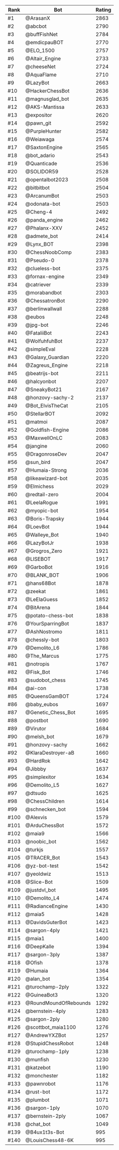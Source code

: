 Rank|Bot|Rating
---|---|---
#1|@ArasanX|2863
#2|@abcbot|2790
#3|@buffFishNet|2784
#4|@emdicpauBOT|2770
#5|@ELO_1500|2757
#6|@Altair_Engine|2733
#7|@cheeseNet|2724
#8|@AquaFlame|2710
#9|@LazyBot|2663
#10|@HackerChessBot|2636
#11|@magnusglad_bot|2635
#12|@AKS-Mantissa|2633
#13|@expositor|2620
#14|@pawn_git|2592
#15|@PurpleHunter|2582
#16|@Weiawaga|2574
#17|@SaxtonEngine|2565
#18|@bot_adario|2543
#19|@Quanticade|2536
#20|@SOLIDOR59|2528
#21|@opentalbot2023|2508
#22|@bitbitbot|2504
#23|@ArcanumBot|2503
#24|@odonata-bot|2503
#25|@Cheng-4|2492
#26|@panda_engine|2462
#27|@Phalanx-XXV|2452
#28|@admete_bot|2414
#29|@Lynx_BOT|2398
#30|@ChessNoobComp|2383
#31|@Pseudo-0|2378
#32|@clueless-bot|2375
#33|@fornax-engine|2349
#34|@catriever|2339
#35|@morabandbot|2303
#36|@ChessatronBot|2290
#37|@berlinwallwall|2288
#38|@eubos|2248
#39|@jpg-bot|2246
#40|@FataliiBot|2243
#41|@WolfuhfuhBot|2237
#42|@simpleEval|2228
#43|@Galaxy_Guardian|2220
#44|@Zagreus_Engine|2218
#45|@beatrijs-bot|2211
#46|@halcyonbot|2207
#47|@SneakyBot21|2167
#48|@honzovy-sachy-2|2137
#49|@Bot_ElvisTheCat|2105
#50|@StellarBOT|2092
#51|@matmoi|2087
#52|@Goldfish-Engine|2086
#53|@MaxwellOnLC|2083
#54|@jangine|2060
#55|@DragonroseDev|2047
#56|@sun_bird|2047
#57|@Humaia-Strong|2036
#58|@likeawizard-bot|2035
#59|@Elmichess|2029
#60|@redtail-zero|2004
#61|@LeelaRogue|1991
#62|@myopic-bot|1954
#63|@Boris-Trapsky|1944
#64|@LoevBot|1944
#65|@Walleye_Bot|1940
#66|@LazyBotJr|1938
#67|@Grogros_Zero|1921
#68|@LISEBOT|1917
#69|@GarboBot|1916
#70|@BLANK_BOT|1906
#71|@hans68Bot|1878
#72|@zeekat|1861
#73|@LeElaGuess|1852
#74|@BitArena|1844
#75|@potato-chess-bot|1838
#76|@YourSparringBot|1837
#77|@AshNostromo|1811
#78|@chessly-bot|1803
#79|@Demolito_L6|1786
#80|@The_Marcus|1775
#81|@notropis|1767
#82|@Fisk_Bot|1746
#83|@sudobot_chess|1745
#84|@ai-con|1738
#85|@QueensGamBOT|1724
#86|@baby_eubos|1697
#87|@Genetic_Chess_Bot|1695
#88|@postbot|1690
#89|@Virutor|1684
#90|@melsh_bot|1679
#91|@honzovy-sachy|1662
#92|@KlaraDestroyer-aB|1660
#93|@HardRok|1642
#94|@Jibbby|1637
#95|@simplexitor|1634
#96|@Demolito_L5|1627
#97|@dtsudo|1625
#98|@ChessChildren|1614
#99|@schnecken_bot|1594
#100|@Alexvis|1579
#101|@ArduChessBot|1572
#102|@maia9|1566
#103|@noobic_bot|1562
#104|@turkjs|1557
#105|@TRACER_Bot|1543
#106|@yz-bot-test|1542
#107|@yeoldwiz|1513
#108|@Slice-Bot|1509
#109|@justdvl_bot|1495
#110|@Demolito_L4|1474
#111|@RadianceEngine|1430
#112|@maia5|1428
#113|@DavidsGuterBot|1423
#114|@sargon-4ply|1421
#115|@maia1|1400
#116|@DeepKalle|1394
#117|@sargon-3ply|1387
#118|@Ofish|1378
#119|@Humaia|1364
#120|@alan_bot|1354
#121|@turochamp-2ply|1322
#122|@GuineaBot3|1320
#123|@RoundMoundOfRebounds|1292
#124|@bernstein-4ply|1283
#125|@sargon-2ply|1280
#126|@scottbot_maia1100|1276
#127|@AndrewYXZBot|1257
#128|@StupidChessRobot|1248
#129|@turochamp-1ply|1238
#130|@munfish|1230
#131|@katzebot|1190
#132|@monchester|1182
#133|@pawnrobot|1176
#134|@rust-bot|1172
#135|@plumbot|1071
#136|@sargon-1ply|1070
#137|@bernstein-2ply|1067
#138|@chat_bot|1049
#139|@B4ux1t3s-Bot|995
#140|@LouisChess48-6K|995
